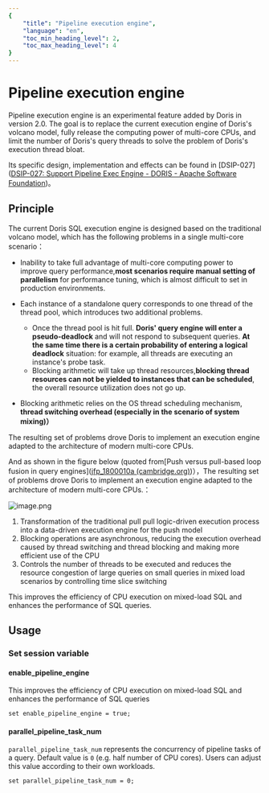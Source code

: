 ```yaml
---
{
    "title": "Pipeline execution engine",
    "language": "en",
    "toc_min_heading_level": 2,
    "toc_max_heading_level": 4
}
---
```


<!-- 
Licensed to the Apache Software Foundation (ASF) under one
or more contributor license agreements.  See the NOTICE file
distributed with this work for additional information
regarding copyright ownership.  The ASF licenses this file
to you under the Apache License, Version 2.0 (the
"License"); you may not use this file except in compliance
with the License.  You may obtain a copy of the License at

  http://www.apache.org/licenses/LICENSE-2.0

Unless required by applicable law or agreed to in writing,
software distributed under the License is distributed on an
"AS IS" BASIS, WITHOUT WARRANTIES OR CONDITIONS OF ANY
KIND, either express or implied.  See the License for the
specific language governing permissions and limitations
under the License.
-->

# Pipeline execution engine

<version since="2.0.0"></version>

Pipeline execution engine is an experimental feature added by Doris in version 2.0. The goal is to replace the current execution engine of Doris's volcano model, fully release the computing power of multi-core CPUs, and limit the number of Doris's query threads to solve the problem of Doris's execution thread bloat.

Its specific design, implementation and effects can be found in [DSIP-027]([DSIP-027: Support Pipeline Exec Engine - DORIS - Apache Software Foundation](https://cwiki.apache.org/confluence/display/DORIS/DSIP-027%3A+Support+Pipeline+Exec+Engine))。

## Principle

The current Doris SQL execution engine is designed based on the traditional volcano model, which has the following problems in a single multi-core scenario：
* Inability to take full advantage of multi-core computing power to improve query performance,**most scenarios require manual setting of parallelism** for performance tuning, which is almost difficult to set in production environments.

* Each instance of a standalone query corresponds to one thread of the thread pool, which introduces two additional problems.
  * Once the thread pool is hit full. **Doris' query engine will enter a pseudo-deadlock** and will not respond to subsequent queries. **At the same time there is a certain probability of entering a logical deadlock** situation: for example, all threads are executing an instance's probe task.
  * Blocking arithmetic will take up thread resources,**blocking thread resources can not be yielded to instances that can be scheduled**, the overall resource utilization does not go up.

* Blocking arithmetic relies on the OS thread scheduling mechanism, **thread switching overhead (especially in the scenario of system mixing)）**

The resulting set of problems drove Doris to implement an execution engine adapted to the architecture of modern multi-core CPUs.

And as shown in the figure below (quoted from[Push versus pull-based loop fusion in query engines]([jfp_1800010a (cambridge.org)](https://www.cambridge.org/core/services/aop-cambridge-core/content/view/D67AE4899E87F4B5102F859B0FC02045/S0956796818000102a.pdf/div-class-title-push-versus-pull-based-loop-fusion-in-query-engines-div.pdf))），The resulting set of problems drove Doris to implement an execution engine adapted to the architecture of modern multi-core CPUs.：

![image.png](/images/pipeline-execution-engine.png)

1. Transformation of the traditional pull pull logic-driven execution process into a data-driven execution engine for the push model
2. Blocking operations are asynchronous, reducing the execution overhead caused by thread switching and thread blocking and making more efficient use of the CPU
3. Controls the number of threads to be executed and reduces the resource congestion of large queries on small queries in mixed load scenarios by controlling time slice switching

This improves the efficiency of CPU execution on mixed-load SQL and enhances the performance of SQL queries.

## Usage

### Set session variable

#### enable_pipeline_engine

This improves the efficiency of CPU execution on mixed-load SQL and enhances the performance of SQL queries

```
set enable_pipeline_engine = true;
```

#### parallel_pipeline_task_num

`parallel_pipeline_task_num` represents the concurrency of pipeline tasks of a query. Default value is `0` (e.g. half number of CPU cores). Users can adjust this value according to their own workloads.

```
set parallel_pipeline_task_num = 0;
```
